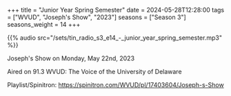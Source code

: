 +++
title = "Junior Year Spring Semester"
date = 2024-05-28T12:28:00
tags = ["WVUD", "Joseph's Show", "2023"]
seasons = ["Season 3"]
seasons_weight = 14
+++

{{% audio src="/sets/tin_radio_s3_e14_-_junior_year_spring_semester.mp3" %}}

Joseph's Show on Monday, May 22nd, 2023

Aired on 91.3 WVUD: The Voice of the University of Delaware

Playlist/Spinitron: https://spinitron.com/WVUD/pl/17403604/Joseph-s-Show

